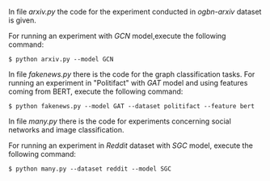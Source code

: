In file *arxiv.py* the code for the experiment conducted in *ogbn-arxiv* dataset is given.

For running an experiment with *GCN* model,execute the following command:
```
$ python arxiv.py --model GCN
```

In file *fakenews.py* there is the code for the graph classification tasks.
For running an experiment in "Politifact" with *GAT* model and using features coming from BERT, execute the following command:
```
$ python fakenews.py --model GAT --dataset politifact --feature bert
```

In file *many.py* there is the code for experiments concerning social networks and image classification.

For running an experiment in *Reddit* dataset with *SGC* model, execute the following command:
```
$ python many.py --dataset reddit --model SGC
```
